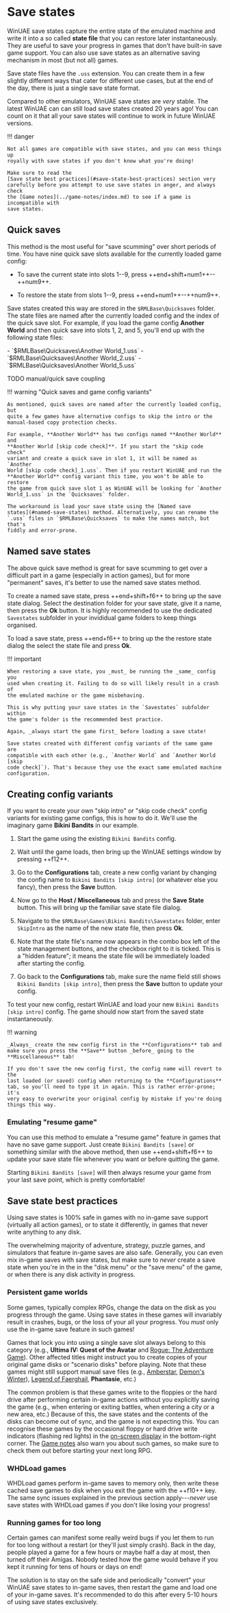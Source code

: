 # Save states

WinUAE save states capture the entire state of the emulated machine and write
it into a so called **state file** that you can restore later instantaneously.
They are useful to save your progress in games that don't have built-in save
game support. You can also use save states as an alternative saving mechanism
in most (but not all) games.

Save state files have the `.uss` extension. You can create them in a few
slightly different ways that cater for different use cases, but at the end of
the day, there is just a single save state format.

Compared to other emulators, WinUAE save states are _very_ stable. The latest
WinUAE can can still load save states created 20 years ago! You can count on
it that all your save states will continue to work in future WinUAE versions.

!!! danger

    Not all games are compatible with save states, and you can mess things up
    royally with save states if you don't know what you're doing!

    Make sure to read the
    [Save state best practices](#save-state-best-practices) section very
    carefully before you attempt to use save states in anger, and always check
    the [Game notes](../game-notes/index.md) to see if a game is incompatible with
    save states.


## Quick saves

This method is the most useful for "save scumming" over short periods of time.
You have nine quick save slots available for the currently loaded game config:

  - To save the current state into slots 1--9, press ++end+shift+num1++--++num9++.

  - To restore the state from slots 1--9, press ++end+num1++--++num9++.

Save states created this way are stored in the `$RMLBase\Quicksaves` folder.
The state files are named after the currently loaded config and the index of
the quick save slot. For example, if you load the game config **Another
World** and then quick save into slots 1, 2, and 5, you'll end up with the
following state files:

<div class="compact" markdown>
- `$RMLBase\Quicksaves\Another World_1.uss`
- `$RMLBase\Quicksaves\Another World_2.uss`
- `$RMLBase\Quicksaves\Another World_5.uss`
</div>

TODO manual/quick save coupling

!!! warning "Quick saves and game config variants"

    As mentioned, quick saves are named after the currently loaded config, but
    quite a few games have alternative configs to skip the intro or the
    manual-based copy protection checks.

    For example, **Another World** has two configs named **Another World** and
    **Another World [skip code check]**. If you start the "skip code check"
    variant and create a quick save in slot 1, it will be named as `Another
    World [skip code check]_1.uss`. Then if you restart WinUAE and run the
    **Another World** config variant this time, you won't be able to restore
    the game from quick save slot 1 as WinUAE will be looking for `Another
    World_1.uss` in the `Quicksaves` folder.

    The workaround is load your save state using the [Named save
    states](#named-save-states) method. Alternatively, you can rename the
    `.uss` files in `$RMLBase\Quicksaves` to make the names match, but that's
    fiddly and error-prone.


## Named save states

The above quick save method is great for save scumming to get over a difficult
part in a game (especially in action games), but for more "permanent" saves,
it's better to use the named save states method.

To create a named save state, press ++end+shift+f6++ to bring up the save
state dialog. Select the destination folder for your save state, give it a
name, then press the **Ok** button. It is highly recommended to use the
dedicated `Savestates` subfolder in your invididual game folders to keep
things organised.

To load a save state, press ++end+f6++ to bring up the the restore state
dialog the select the state file and press **Ok**.


!!! important

    When restoring a save state, you _must_ be running the _same_ config you
    used when creating it. Failing to do so will likely result in a crash of
    the emulated machine or the game misbehaving.

    This is why putting your save states in the `Savestates` subfolder within
    the game's folder is the recommended best practice.

    Again, _always start the game first_ before loading a save state!

    Save states created with different config variants of the same game are
    compatible with each other (e.g., `Another World` and `Another World [skip
    code check]`). That's because they use the exact same emulated machine
    configuration.


## Creating config variants

If you want to create your own "skip intro" or "skip code check" config
variants for existing game configs, this is how to do it. We'll use the
imaginary game **Bikini Bandits** in our example.


1. Start the game using the existing `Bikini Bandits` config.

2. Wait until the game loads, then bring up the WinUAE settings window by
   pressing ++f12++.

3. Go to the **Configurations** tab, create a new config variant by changing
   the config name to `Bikini Bandits [skip intro]` (or whatever else you
   fancy), then press the **Save** button.

4. Now go to the **Host / Miscellaneous** tab and press the **Save State**
   button. This will bring up the familiar save state file dialog.

5. Navigate to the `$RMLBase\Games\Bikini Bandits\Savestates` folder, enter
   `SkipIntro` as the name of the new state file, then press **Ok**.

6. Note that the state file's name now appears in the combo box left of the
   state management buttons, and the checkbox right to it is ticked. This
   is a "hidden feature"; it means the state file will be immediately loaded
   after starting the config.

7. Go back to the **Configurations** tab, make sure the name field still
   shows `Bikini Bandits [skip intro]`, then press the **Save** button to
   update your config.


To test your new config, restart WinUAE and load your new `Bikini Bandits
[skip intro]` config. The game should now start from the saved state
instantaneously.

!!! warning

    _Always_ create the new config first in the **Configurations** tab and
    make sure you press the **Save** button _before_ going to the
    **Miscellaneous** tab!

    If you don't save the new config first, the config name will revert to the
    last loaded (or saved) config when returning to the **Configurations**
    tab, so you'll need to type it in again. This is rather error-prone; it's
    very easy to overwrite your original config by mistake if you're doing
    things this way.


### Emulating "resume game"

You can use this method to emulate a "resume game" feature in games that have
no save game support. Just create `Bikini Bandits [save]` or something similar
with the above method, then use ++end+shift+f6++ to update your save state
file whenever you want or before quitting the game.

Starting `Bikini Bandits [save]` will then always resume your game from your
last save point, which is pretty comfortable!


## Save state best practices

Using save states is 100% safe in games with no in-game save support
(virtually all action games), or to state it differently, in games that never
write anything to any disk.

The overwhelming majority of adventure, strategy, puzzle games, and simulators
that feature in-game saves are also safe. Generally, you can even mix
in-game saves with save states, but make sure to _never_ create a save state
when you're in the in the "disk menu" or the "save menu" of the game, or when
there is any disk activity in progress.


### Persistent game worlds

Some games, typically complex RPGs, change the data on the disk as you
progress through the game. Using save states in these games will invariably
result in crashes, bugs, or the loss of your all your progress. You _must_
only use the in-game save feature in such games!

Games that lock you into using a single save slot always belong to this
category (e.g., **Ultima IV: Quest of the Avatar** and [Rogue: The Adventure
Game](../game-notes/q-r.md#rogue-the-adventure-game)). Other affected titles might
instruct you to create copies of your original game disks or "scenario disks"
before playing. Note that these games might still support manual save files
(e.g., [Amberstar](../game-notes/a.md#amberstar),
[Demon's Winter](../game-notes/d.md#demons-winter)),
[Legend of Faerghail](../game-notes/k-l.md#legend-of-faerghail),
**Phantasie**, etc.)

The common problem is that these games write to the floppies or the hard drive
after performing certain in-game actions without you explicitly saving the
game (e.g., when entering or exiting battles, when entering a city or a new
area, etc.) Because of this, the save states and the contents of the disks can
become out of sync, and the game is not expecting this. You can recognise
these games by the occasional floppy or hard drive write indicators (flashing
red lights) in the
[on-screen display](getting-started.md#on-screen-display) in the
bottom-right corner. The [Game notes](../game-notes/index.md) also warn you about
such games, so make sure to check them out before starting your next long RPG.


### WHDLoad games

WHDLoad games perform in-game saves to memory only, then write these cached
save games to disk when you exit the game with the ++f10++ key. The same sync
issues explained in the previous section apply---_never_ use save states with
WHDLoad games if you don't like losing your progress!

### Running games for too long

Certain games can manifest some really weird bugs if you let them to run for
too long without a restart (or they'll just simply crash). Back in the day,
people played a game for a few hours or maybe half a day at most, then turned
off their Amigas. Nobody tested how the game would behave if you kept it
running for tens of hours or days on end! 

The solution is to stay on the safe side and periodically "convert" your
WinUAE save states to in-game saves, then restart the game and load one of
your in-game saves. It's recommended to do this after every 5-10 hours of
using save states exclusively.
